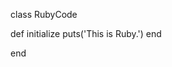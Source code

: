<!-- >>>>>> BEGIN GENERATED FILE (include): SOURCE C:/Users/Burdette/Documents/GitHub/markdown_helper/test/include/templates/nested.md -->
<!-- >>>>>> BEGIN INCLUDED FILE (markdown): SOURCE C:/Users/Burdette/Documents/GitHub/markdown_helper/test/include/templates/ruby_markdown.md -->
<!-- >>>>>> BEGIN INCLUDED FILE (markdown): SOURCE C:/Users/Burdette/Documents/GitHub/markdown_helper/test/include/templates/../includes/ruby.rb -->
class RubyCode

  def initialize
    puts('This is Ruby.')
  end

end
<!-- <<<<<< END INCLUDED FILE (markdown): SOURCE C:/Users/Burdette/Documents/GitHub/markdown_helper/test/include/templates/../includes/ruby.rb -->
<!-- <<<<<< END INCLUDED FILE (markdown): SOURCE C:/Users/Burdette/Documents/GitHub/markdown_helper/test/include/templates/ruby_markdown.md -->
<!-- <<<<<< END GENERATED FILE (include): SOURCE C:/Users/Burdette/Documents/GitHub/markdown_helper/test/include/templates/nested.md -->
